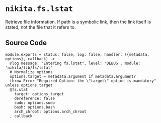 
# `nikita.fs.lstat`

Retrieve file information. If path is a symbolic link, then the link itself is
stated, not the file that it refers to.

## Source Code

    module.exports = status: false, log: false, handler: ({metadata, options}, callback) ->
      @log message: "Entering fs.lstat", level: 'DEBUG', module: 'nikita/lib/fs/lstat'
      # Normalize options
      options.target = metadata.argument if metadata.argument?
      throw Error "Required Option: the \"target\" option is mandatory" unless options.target
      @fs.stat
        target: options.target
        dereference: false
        sudo: options.sudo
        bash: options.bash
        arch_chroot: options.arch_chroot
      , callback
